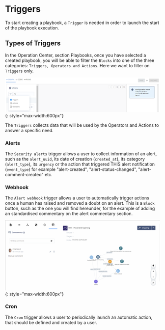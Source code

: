 # Triggers

To start creating a playbook, a `Trigger` is needed in order to launch the start of the playbook execution.

## Types of Triggers

In the Operation Center, section Playbooks, once you have selected a created playbook, you will be able to filter the `Blocks` into one of the three categories: `Triggers, Operators and Actions`. Here we want to filter on `Triggers` only.

![SEKOIA.IO Operation Center Filter on Triggers](../assets/operation_center/playbooks/filter_triggers.png){: style="max-width:600px"}

The `Triggers` collects data that will be used by the Operators and Actions to answer a specific need.

### Alerts

The `Security alerts` trigger allows a user to collect information of an alert, such as the `alert_uuid`, its date of creation (`created_at`), its category (`alert_type`), its `urgency` or the action that triggered THIS alert notification (`event_type`) for example "alert-created", "alert-status-changed", "alert-comment-created" etc.

### Webhook

The `Alert webhook` trigger allows a user to automatically trigger actions once a human has raised and removed a doubt on an alert.
This is a `Block` button, such as the one you will find hereunder, for the example of adding an standardised commentary on the alert commentary section. 

![SEKOIA.IO Operation Center Webhook Trigger](../assets/operation_center/playbooks/web_hook.gif){: style="max-width:600px"}

### Cron

The `Cron` trigger allows a user to periodically launch an automatic action, that should be defined and created by a user.
